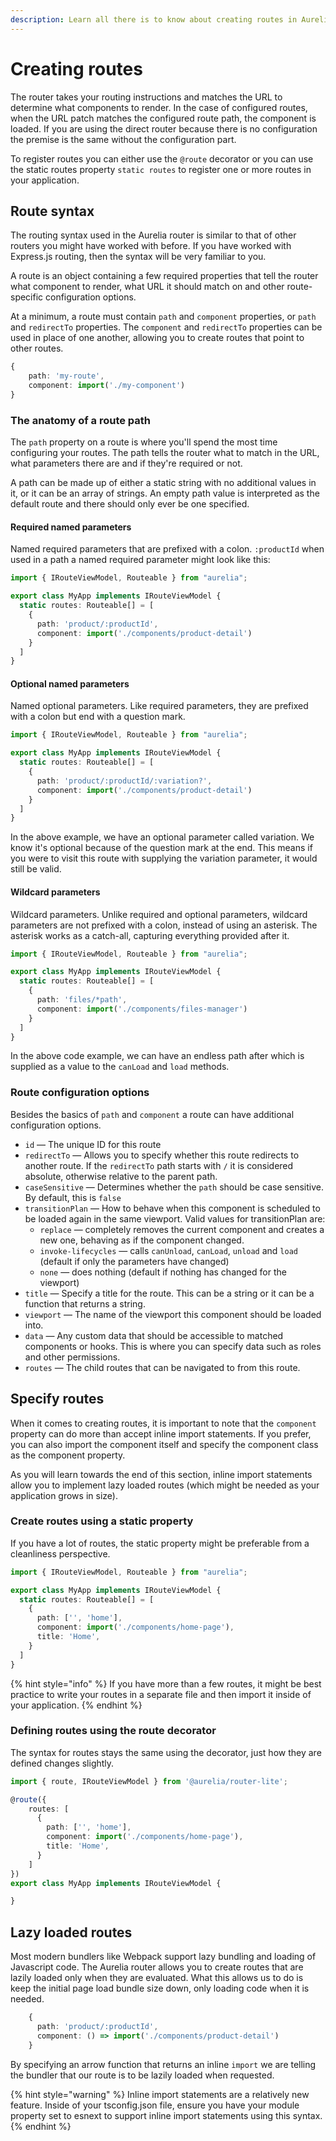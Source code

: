 ```yaml
---
description: Learn all there is to know about creating routes in Aurelia.
---
```


# Creating routes

The router takes your routing instructions and matches the URL to determine what components to render. In the case of configured routes, when the URL patch matches the configured route path, the component is loaded. If you are using the direct router because there is no configuration the premise is the same without the configuration part.

To register routes you can either use the `@route` decorator or you can use the static routes property `static routes` to register one or more routes in your application.

## Route syntax

The routing syntax used in the Aurelia router is similar to that of other routers you might have worked with before. If you have worked with Express.js routing, then the syntax will be very familiar to you.

A route is an object containing a few required properties that tell the router what component to render, what URL it should match on and other route-specific configuration options.

At a minimum, a route must contain `path` and `component` properties, or `path` and `redirectTo` properties. The `component` and `redirectTo` properties can be used in place of one another, allowing you to create routes that point to other routes.

```typescript
{
    path: 'my-route',
    component: import('./my-component')
}
```

### The anatomy of a route path

The `path` property on a route is where you'll spend the most time configuring your routes. The path tells the router what to match in the URL, what parameters there are and if they're required or not.

A path can be made up of either a static string with no additional values in it, or it can be an array of strings. An empty path value is interpreted as the default route and there should only ever be one specified.

#### Required named parameters

Named required parameters that are prefixed with a colon. `:productId` when used in a path a named required parameter might look like this:

```typescript
import { IRouteViewModel, Routeable } from "aurelia";

export class MyApp implements IRouteViewModel {
  static routes: Routeable[] = [
    {
      path: 'product/:productId',
      component: import('./components/product-detail')
    }
  ]
}
```

#### Optional named parameters

Named optional parameters. Like required parameters, they are prefixed with a colon but end with a question mark.&#x20;

```typescript
import { IRouteViewModel, Routeable } from "aurelia";

export class MyApp implements IRouteViewModel {
  static routes: Routeable[] = [
    {
      path: 'product/:productId/:variation?',
      component: import('./components/product-detail')
    }
  ]
}
```

In the above example, we have an optional parameter called variation. We know it's optional because of the question mark at the end. This means if you were to visit this route with supplying the variation parameter, it would still be valid.

#### Wildcard parameters

Wildcard parameters. Unlike required and optional parameters, wildcard parameters are not prefixed with a colon, instead of using an asterisk. The asterisk works as a catch-all, capturing everything provided after it.&#x20;

```typescript
import { IRouteViewModel, Routeable } from "aurelia";

export class MyApp implements IRouteViewModel {
  static routes: Routeable[] = [
    {
      path: 'files/*path',
      component: import('./components/files-manager')
    }
  ]
}
```

In the above code example, we can have an endless path after which is supplied as a value to the `canLoad` and `load` methods.

### Route configuration options

Besides the basics of `path` and `component` a route can have additional configuration options.

* `id` — The unique ID for this route
* `redirectTo` — Allows you to specify whether this route redirects to another route. If the `redirectTo` path starts with `/` it is considered absolute, otherwise relative to the parent path.
* `caseSensitive` — Determines whether the `path` should be case sensitive. By default, this is `false`
* `transitionPlan` — How to behave when this component is scheduled to be loaded again in the same viewport. Valid values for transitionPlan are:
  * `replace` — completely removes the current component and creates a new one, behaving as if the component changed.
  * `invoke-lifecycles` — calls `canUnload`, `canLoad`, `unload` and `load` (default if only the parameters have changed)
  * `none` — does nothing (default if nothing has changed for the viewport)
* `title` — Specify a title for the route. This can be a string or it can be a function that returns a string.
* `viewport` — The name of the viewport this component should be loaded into.
* `data` — Any custom data that should be accessible to matched components or hooks. This is where you can specify data such as roles and other permissions.
* `routes` — The child routes that can be navigated to from this route.

## Specify routes

When it comes to creating routes, it is important to note that the `component` property can do more than accept inline import statements. If you prefer, you can also import the component itself and specify the component class as the component property.

As you will learn towards the end of this section, inline import statements allow you to implement lazy loaded routes (which might be needed as your application grows in size).

### Create routes using a static property

If you have a lot of routes, the static property might be preferable from a cleanliness perspective.

```typescript
import { IRouteViewModel, Routeable } from "aurelia";

export class MyApp implements IRouteViewModel {
  static routes: Routeable[] = [
    {
      path: ['', 'home'],
      component: import('./components/home-page'),
      title: 'Home',
    }
  ]
}
```

{% hint style="info" %}
If you have more than a few routes, it might be best practice to write your routes in a separate file and then import it inside of your application.
{% endhint %}

### Defining routes using the route decorator

The syntax for routes stays the same using the decorator, just how they are defined changes slightly.

```typescript
import { route, IRouteViewModel } from '@aurelia/router-lite';

@route({
    routes: [
      {
        path: ['', 'home'],
        component: import('./components/home-page'),
        title: 'Home',
      }
    ]
})
export class MyApp implements IRouteViewModel {

}
```

## Lazy loaded routes

Most modern bundlers like Webpack support lazy bundling and loading of Javascript code. The Aurelia router allows you to create routes that are lazily loaded only when they are evaluated. What this allows us to do is keep the initial page load bundle size down, only loading code when it is needed.

```typescript
    {
      path: 'product/:productId',
      component: () => import('./components/product-detail')
    }
```

By specifying an arrow function that returns an inline `import` we are telling the bundler that our route is to be lazily loaded when requested.

{% hint style="warning" %}
Inline import statements are a relatively new feature. Inside of your tsconfig.json file, ensure you have your module property set to esnext to support inline import statements using this syntax.
{% endhint %}
